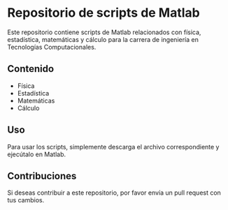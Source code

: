 # Repositorio de scripts de Matlab

Este repositorio contiene scripts de Matlab relacionados con física, estadística, matemáticas y cálculo para la carrera de ingeniería en Tecnologías Computacionales.

## Contenido

- Física
- Estadística
- Matemáticas
- Cálculo

## Uso

Para usar los scripts, simplemente descarga el archivo correspondiente y ejecútalo en Matlab.

## Contribuciones

Si deseas contribuir a este repositorio, por favor envía un pull request con tus cambios.
